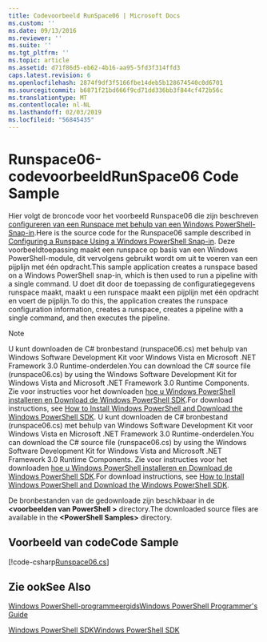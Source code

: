 ```yaml
---
title: Codevoorbeeld RunSpace06 | Microsoft Docs
ms.custom: ''
ms.date: 09/13/2016
ms.reviewer: ''
ms.suite: ''
ms.tgt_pltfrm: ''
ms.topic: article
ms.assetid: d71f86d5-eb62-4b16-aa95-5fd3f314ffd3
caps.latest.revision: 6
ms.openlocfilehash: 2874f9df3f5166fbe14deb5b128674540c0d6701
ms.sourcegitcommit: b6871f21bd666f9cd71dd336bb3f844cf472b56c
ms.translationtype: MT
ms.contentlocale: nl-NL
ms.lasthandoff: 02/03/2019
ms.locfileid: "56845435"
---
```

# <a name="runspace06-code-sample"></a><span data-ttu-id="84cd1-102">Runspace06-codevoorbeeld</span><span class="sxs-lookup"><span data-stu-id="84cd1-102">RunSpace06 Code Sample</span></span>

<span data-ttu-id="84cd1-103">Hier volgt de broncode voor het voorbeeld Runspace06 die zijn beschreven [configureren van een Runspace met behulp van een Windows PowerShell-Snap-in](http://msdn.microsoft.com/en-us/a7289ee8-9732-49ee-91c7-d533e9538b83).</span><span class="sxs-lookup"><span data-stu-id="84cd1-103">Here is the source code for the Runspace06 sample described in [Configuring a Runspace Using a Windows PowerShell Snap-in](http://msdn.microsoft.com/en-us/a7289ee8-9732-49ee-91c7-d533e9538b83).</span></span> <span data-ttu-id="84cd1-104">Deze voorbeeldtoepassing maakt een runspace op basis van een Windows PowerShell-module, dit vervolgens gebruikt wordt om uit te voeren van een pijplijn met één opdracht.</span><span class="sxs-lookup"><span data-stu-id="84cd1-104">This sample application creates a runspace based on a Windows PowerShell snap-in, which is then used to run a pipeline with a single command.</span></span> <span data-ttu-id="84cd1-105">U doet dit door de toepassing de configuratiegegevens runspace maakt, maakt u een runspace maakt een pijplijn met één opdracht en voert de pijplijn.</span><span class="sxs-lookup"><span data-stu-id="84cd1-105">To do this, the application creates the runspace configuration information, creates a runspace, creates a pipeline with a single command, and then executes the pipeline.</span></span>

> [!NOTE]
> <span data-ttu-id="84cd1-106">U kunt downloaden de C# bronbestand (runspace06.cs) met behulp van Windows Software Development Kit voor Windows Vista en Microsoft .NET Framework 3.0 Runtime-onderdelen.</span><span class="sxs-lookup"><span data-stu-id="84cd1-106">You can download the C# source file (runspace06.cs) by using the Windows Software Development Kit for Windows Vista and Microsoft .NET Framework 3.0 Runtime Components.</span></span> <span data-ttu-id="84cd1-107">Zie voor instructies voor het downloaden [hoe u Windows PowerShell installeren en Download de Windows PowerShell SDK](/powershell/developer/installing-the-windows-powershell-sdk).</span><span class="sxs-lookup"><span data-stu-id="84cd1-107">For download instructions, see [How to Install Windows PowerShell and Download the Windows PowerShell SDK](/powershell/developer/installing-the-windows-powershell-sdk).</span></span>
> <span data-ttu-id="84cd1-108">U kunt downloaden de C# bronbestand (runspace06.cs) met behulp van Windows Software Development Kit voor Windows Vista en Microsoft .NET Framework 3.0 Runtime-onderdelen.</span><span class="sxs-lookup"><span data-stu-id="84cd1-108">You can download the C# source file (runspace06.cs) by using the Windows Software Development Kit for Windows Vista and Microsoft .NET Framework 3.0 Runtime Components.</span></span> <span data-ttu-id="84cd1-109">Zie voor instructies voor het downloaden [hoe u Windows PowerShell installeren en Download de Windows PowerShell SDK](/powershell/developer/installing-the-windows-powershell-sdk).</span><span class="sxs-lookup"><span data-stu-id="84cd1-109">For download instructions, see [How to Install Windows PowerShell and Download the Windows PowerShell SDK](/powershell/developer/installing-the-windows-powershell-sdk).</span></span>
>
> <span data-ttu-id="84cd1-110">De bronbestanden van de gedownloade zijn beschikbaar in de  **\<voorbeelden van PowerShell >** directory.</span><span class="sxs-lookup"><span data-stu-id="84cd1-110">The downloaded source files are available in the **\<PowerShell Samples>** directory.</span></span>

## <a name="code-sample"></a><span data-ttu-id="84cd1-111">Voorbeeld van code</span><span class="sxs-lookup"><span data-stu-id="84cd1-111">Code Sample</span></span>

[!code-csharp[Runspace06.cs](../../powershell-sdk-samples/SDK-2.0/csharp/Runspace06/Runspace06.cs#L11-L85 "Runspace06.cs")]

## <a name="see-also"></a><span data-ttu-id="84cd1-112">Zie ook</span><span class="sxs-lookup"><span data-stu-id="84cd1-112">See Also</span></span>

[<span data-ttu-id="84cd1-113">Windows PowerShell-programmeergids</span><span class="sxs-lookup"><span data-stu-id="84cd1-113">Windows PowerShell Programmer's Guide</span></span>](./windows-powershell-programmer-s-guide.md)

[<span data-ttu-id="84cd1-114">Windows PowerShell SDK</span><span class="sxs-lookup"><span data-stu-id="84cd1-114">Windows PowerShell SDK</span></span>](../windows-powershell-reference.md)
